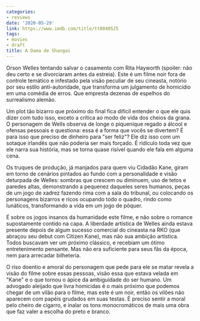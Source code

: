 ```yaml
---
categories:
- reviews
date: '2020-05-29'
link: https://www.imdb.com/title/tt0040525
tags:
- movies
- draft
title: A Dama de Shangai
---
```


Orson Welles tentando salvar o casamento com Rita Hayworth (spoiler: não deu certo e se divorciaram antes da estreia). Este é um filme noir fora de controle temático e infestado pela visão peculiar de seu cineasta, notório por seu estilo anti-autoridade, que transforma um julgamento de homicídio em uma comédia de erros. Que empresta dezenas de espelhos do surrealismo alemão.

Um plot tão bizarro que próximo do final fica difícil entender o que ele quis dizer com tudo isso, exceto a crítica ao modo de vida dos cheios da grana. O personagem de Wells observa de longe o piquenique regado a álcool e ofensas pessoais e questiona: essa é a forma que vocês se divertem? É para isso que preciso de dinheiro para "ser feliz"? Ele diz isso com um sotaque irlandês que não poderia ser mais forçado. É ridículo toda vez que ele narra sua história, mas se torna quase risível quando ele fala em alguma cena.

Os truques de produção, já manjados para quem viu Cidadão Kane, giram em torno de cenários pintados ao fundo com a personalidade e visão deturpada de Welles: sombras que crescem ou diminuem, uso de tetos e paredes altas, demonstrando a pequenez daqueles seres humanos, peças de um jogo de xadrez fazendo rima com a sala do tribunal, ou colocando os personagens bizarros e ricos ocupando todo o quadro, rindo como lunáticos, transformando a vida em um jogo de pôquer.

É sobre os jogos insanos da humanidade este filme, e não sobre o romance supostamente contido na capa. A liberdade artística de Welles ainda estava presente depois de algum sucesso comercial do cineasta na RKO (que abraçou seu debut com Citizen Kane), mas não sua ambição artística. Todos buscavam ver um próximo clássico, e recebiam um ótimo entretenimento pensante. Mas não era suficiente para seus fãs da época, nem para arrecadar bilheteria.

O riso doentio e amoral do personagem que pede para ele se matar revela a visão do filme sobre essas pessoas, visão essa que estava velada em "Kane" e o que tornou o ápice da ambiguidade do ser humano. Um advogado aleijado que livra homicidas é o mais próximo que podemos chegar de um vilão para o filme, mas este é um noir, então os vilões não aparecem com papéis grudados em suas testas. É preciso sentir a moral pelo cheiro de cigarro, e inalar os tons monocromáticos de mais uma obra que faz valer a escolha do preto e branco.
